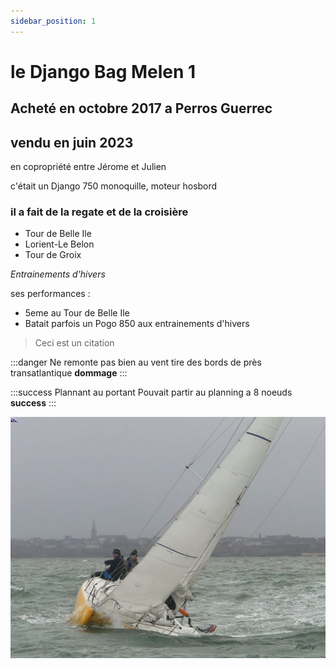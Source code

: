 ```yaml
---
sidebar_position: 1
---
```


 # le Django Bag Melen 1

  ## Acheté en octobre 2017 a Perros Guerrec
  ## vendu en juin 2023 
   
   en copropriété entre Jérome et Julien
 
   c'était un Django 750 monoquille, moteur hosbord
  ### il a fait de la regate et de la croisière

  * Tour de Belle Ile
  * Lorient-Le Belon
  * Tour de Groix

  *Entrainements d'hivers*

  ses performances :

  * 5eme au Tour de Belle Ile
  * Batait parfois un Pogo 850 aux entrainements d'hivers

  > Ceci est un citation

  :::danger Ne remonte pas bien au vent
  tire des bords de près transatlantique **dommage**
  :::

  :::success Plannant au portant
  Pouvait partir au planning a 8 noeuds **success**
  :::

 
![mon bateau](/img/BM110.jpg "entrainement d'hivers")
